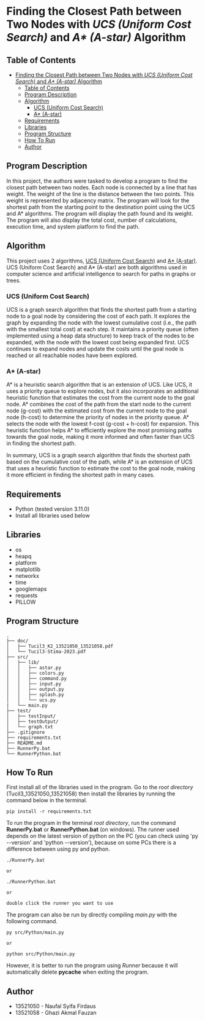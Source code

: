 # Finding the Closest Path between Two Nodes with _UCS (Uniform Cost Search)_ and _A* (A-star)_ Algorithm

## Table of Contents
- [Finding the Closest Path between Two Nodes with _UCS (Uniform Cost Search)_ and _A\* (A-star)_ Algorithm](#finding-the-closest-path-between-two-nodes-with-ucs-uniform-cost-search-and-a-a-star-algorithm)
  - [Table of Contents](#table-of-contents)
  - [Program Description](#program-description)
  - [Algorithm](#algorithm)
    - [UCS (Uniform Cost Search)](#ucs-uniform-cost-search)
    - [A\* (A-star)](#a-a-star)
  - [Requirements](#requirements)
  - [Libraries](#libraries)
  - [Program Structure](#program-structure)
  - [How To Run](#how-to-run)
  - [Author](#author)

## Program Description
In this project, the authors were tasked to develop a program to find the closest path between two nodes. Each node is connected by a line that has weight. The weight of the line is the distance between the two points. This weight is represented by adjacency matrix. The program will look for the shortest path from the starting point to the destination point using the UCS and A* algorithms. The program will display the path found and its weight. The program will also display the total cost, number of calculations, execution time, and system platform to find the path.

## Algorithm
This project uses 2 algorithms, [UCS (Uniform Cost Search)](https://www.geeksforgeeks.org/uniform-cost-search-dijkstra-for-large-graphs/) and [A* (A-star)](https://www.geeksforgeeks.org/a-search-algorithm/). UCS (Uniform Cost Search) and A* (A-star) are both algorithms used in computer science and artificial intelligence to search for paths in graphs or trees.

### UCS (Uniform Cost Search)
UCS is a graph search algorithm that finds the shortest path from a starting node to a goal node by considering the cost of each path. It explores the graph by expanding the node with the lowest cumulative cost (i.e., the path with the smallest total cost) at each step. It maintains a priority queue (often implemented using a heap data structure) to keep track of the nodes to be expanded, with the node with the lowest cost being expanded first. UCS continues to expand nodes and update the costs until the goal node is reached or all reachable nodes have been explored.

### A* (A-star)
A* is a heuristic search algorithm that is an extension of UCS. Like UCS, it uses a priority queue to explore nodes, but it also incorporates an additional heuristic function that estimates the cost from the current node to the goal node. A* combines the cost of the path from the start node to the current node (g-cost) with the estimated cost from the current node to the goal node (h-cost) to determine the priority of nodes in the priority queue. A* selects the node with the lowest f-cost (g-cost + h-cost) for expansion. This heuristic function helps A* to efficiently explore the most promising paths towards the goal node, making it more informed and often faster than UCS in finding the shortest path.

In summary, UCS is a graph search algorithm that finds the shortest path based on the cumulative cost of the path, while A* is an extension of UCS that uses a heuristic function to estimate the cost to the goal node, making it more efficient in finding the shortest path in many cases.

## Requirements
- Python (tested version 3.11.0)
- Install all libraries used below

## Libraries
- os
- heapq
- platform
- matplotlib
- networkx
- time
- googlemaps
- requests
- PILLOW

## Program Structure
```
.
├── doc/
│   ├── Tucil3_K2_13521050_13521058.pdf
│   └── Tucil3-Stima-2023.pdf
├── src/
│   ├── lib/
│   │   ├── astar.py
│   │   ├── colors.py
│   │   ├── command.py
│   │   ├── input.py
│   │   ├── output.py
│   │   ├── splash.py
│   │   └── ucs.py
|   └── main.py
├── test/
│   ├── testInput/
│   ├── testOutput/
│   └── graph.txt
├── .gitignore
├── requirements.txt
├── README.md
├── RunnerPy.bat
└── RunnerPython.bat
```

## How To Run
First install all of the libraries used in the program. Go to the _root directory_ (Tucil3_13521050_13521058) then install the libraries by running the command below in the terminal.
```
pip install -r requirements.txt
```
To run the program in the terminal _root directory_, run the command __RunnerPy.bat__ or __RunnerPython.bat__ (on windows). The runner used depends on the latest version of python on the PC (you can check using 'py --version' and 'python --version'), because on some PCs there is a difference between using py and python.
```
./RunnerPy.bat

or

./RunnerPython.bat

or

double click the runner you want to use
```
The program can also be run by directly compiling _main.py_ with the following command.
```
py src/Python/main.py

or

python src/Python/main.py
```
However, it is better to run the program using _Runner_ because it will automatically delete __pycache__ when exiting the program.

## Author
- 13521050 - Naufal Syifa Firdaus
- 13521058 - Ghazi Akmal Fauzan